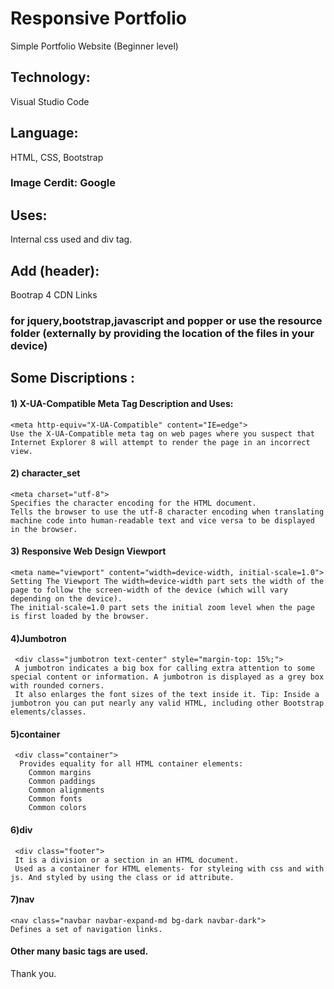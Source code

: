 # Responsive Portfolio
Simple Portfolio Website (Beginner level)


## Technology: 
   Visual Studio Code
## Language: 
   HTML, CSS, Bootstrap
### Image Cerdit: Google

## Uses:
Internal css used and div tag.

## Add (header): 
Bootrap 4 CDN Links

<link rel="stylesheet" href="https://maxcdn.bootstrapcdn.com/bootstrap/4.1.3/css/bootstrap.min.css">
<script src="https://ajax.googleapis.com/ajax/libs/jquery/3.3.1/jquery.min.js"></script>
<script src="https://cdnjs.cloudflare.com/ajax/libs/popper.js/1.14.3/umd/popper.min.js"></script>
<script src="https://maxcdn.bootstrapcdn.com/bootstrap/4.1.3/js/bootstrap.min.js"></script>

### for jquery,bootstrap,javascript and popper or use the resource folder (externally by providing the location of the files in your device)

## Some Discriptions :
#### 1) X-UA-Compatible Meta Tag Description and Uses:
    <meta http-equiv="X-UA-Compatible" content="IE=edge"> 
    Use the X-UA-Compatible meta tag on web pages where you suspect that Internet Explorer 8 will attempt to render the page in an incorrect view.
		
#### 2) character_set
    <meta charset="utf-8">
    Specifies the character encoding for the HTML document.
    Tells the browser to use the utf-8 character encoding when translating machine code into human-readable text and vice versa to be displayed in the browser.

#### 3) Responsive Web Design Viewport
    <meta name="viewport" content="width=device-width, initial-scale=1.0">
    Setting The Viewport The width=device-width part sets the width of the page to follow the screen-width of the device (which will vary depending on the device). 
    The initial-scale=1.0 part sets the initial zoom level when the page is first loaded by the browser.
	   
#### 4)Jumbotron
     <div class="jumbotron text-center" style="margin-top: 15%;">
     A jumbotron indicates a big box for calling extra attention to some special content or information. A jumbotron is displayed as a grey box with rounded corners. 
     It also enlarges the font sizes of the text inside it. Tip: Inside a jumbotron you can put nearly any valid HTML, including other Bootstrap elements/classes.
	   
#### 5)container
     <div class="container">
      Provides equality for all HTML container elements:
        Common margins
        Common paddings
        Common alignments
        Common fonts
        Common colors
	
#### 6)div
     <div class="footer">
     It is a division or a section in an HTML document.
     Used as a container for HTML elements- for styleing with css and with js. And styled by using the class or id attribute.

#### 7)nav
    <nav class="navbar navbar-expand-md bg-dark navbar-dark">
    Defines a set of navigation links.
	
#### Other many basic tags are used.

Thank you.
